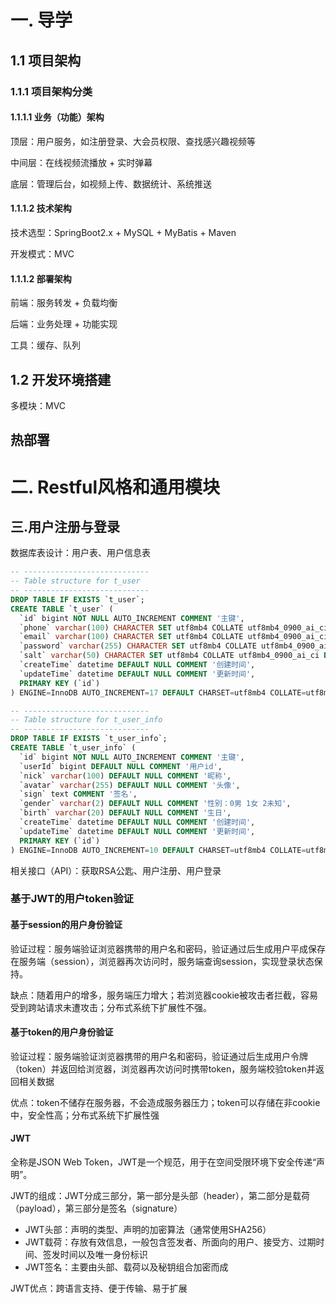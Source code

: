 # 一.  导学

## 1.1  项目架构

### 1.1.1  项目架构分类

#### 1.1.1.1  业务（功能）架构

顶层：用户服务，如注册登录、大会员权限、查找感兴趣视频等

中间层：在线视频流播放 + 实时弹幕

底层：管理后台，如视频上传、数据统计、系统推送

#### 1.1.1.2  技术架构

技术选型：SpringBoot2.x + MySQL + MyBatis + Maven

开发模式：MVC

#### 1.1.1.2  部署架构

前端：服务转发 + 负载均衡

后端：业务处理 + 功能实现

工具：缓存、队列

## 1.2  开发环境搭建

多模块：MVC

## 热部署



# 二.  Restful风格和通用模块



## 三.用户注册与登录

数据库表设计：用户表、用户信息表

```sql
-- ----------------------------
-- Table structure for t_user
-- ----------------------------
DROP TABLE IF EXISTS `t_user`;
CREATE TABLE `t_user` (
  `id` bigint NOT NULL AUTO_INCREMENT COMMENT '主键',
  `phone` varchar(100) CHARACTER SET utf8mb4 COLLATE utf8mb4_0900_ai_ci DEFAULT NULL COMMENT '手机号',
  `email` varchar(100) CHARACTER SET utf8mb4 COLLATE utf8mb4_0900_ai_ci DEFAULT NULL COMMENT '邮箱',
  `password` varchar(255) CHARACTER SET utf8mb4 COLLATE utf8mb4_0900_ai_ci DEFAULT NULL COMMENT '密码',
  `salt` varchar(50) CHARACTER SET utf8mb4 COLLATE utf8mb4_0900_ai_ci DEFAULT NULL COMMENT '盐值',
  `createTime` datetime DEFAULT NULL COMMENT '创建时间',
  `updateTime` datetime DEFAULT NULL COMMENT '更新时间',
  PRIMARY KEY (`id`)
) ENGINE=InnoDB AUTO_INCREMENT=17 DEFAULT CHARSET=utf8mb4 COLLATE=utf8mb4_0900_ai_ci COMMENT='用户表';

-- ----------------------------
-- Table structure for t_user_info
-- ----------------------------
DROP TABLE IF EXISTS `t_user_info`;
CREATE TABLE `t_user_info` (
  `id` bigint NOT NULL AUTO_INCREMENT COMMENT '主键',
  `userId` bigint DEFAULT NULL COMMENT '用户id',
  `nick` varchar(100) DEFAULT NULL COMMENT '昵称',
  `avatar` varchar(255) DEFAULT NULL COMMENT '头像',
  `sign` text COMMENT '签名',
  `gender` varchar(2) DEFAULT NULL COMMENT '性别：0男 1女 2未知',
  `birth` varchar(20) DEFAULT NULL COMMENT '生日',
  `createTime` datetime DEFAULT NULL COMMENT '创建时间',
  `updateTime` datetime DEFAULT NULL COMMENT '更新时间',
  PRIMARY KEY (`id`)
) ENGINE=InnoDB AUTO_INCREMENT=10 DEFAULT CHARSET=utf8mb4 COLLATE=utf8mb4_0900_ai_ci COMMENT='用户基本信息表';
```



相关接口（API）：获取RSA公匙、用户注册、用户登录

### 基于JWT的用户token验证



#### 基于session的用户身份验证

验证过程：服务端验证浏览器携带的用户名和密码，验证通过后生成用户平成保存在服务端（session），浏览器再次访问时，服务端查询session，实现登录状态保持。

缺点：随着用户的增多，服务端压力增大；若浏览器cookie被攻击者拦截，容易受到跨站请求未遭攻击；分布式系统下扩展性不强。

#### 基于token的用户身份验证

验证过程：服务端验证浏览器携带的用户名和密码，验证通过后生成用户令牌（token）并返回给浏览器，浏览器再次访问时携带token，服务端校验token并返回相关数据

优点：token不储存在服务器，不会造成服务器压力；token可以存储在非cookie中，安全性高；分布式系统下扩展性强



#### JWT

全称是JSON Web Token，JWT是一个规范，用于在空间受限环境下安全传递“声明”。

JWT的组成：JWT分成三部分，第一部分是头部（header），第二部分是载荷（payload），第三部分是签名（signature）

- JWT头部：声明的类型、声明的加密算法（通常使用SHA256）
- JWT载荷：存放有效信息，一般包含签发者、所面向的用户、接受方、过期时间、签发时间以及唯一身份标识
- JWT签名：主要由头部、载荷以及秘钥组合加密而成

JWT优点：跨语言支持、便于传输、易于扩展























